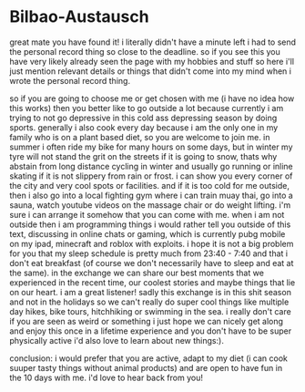 # Bilbao-Austausch

great mate you have found it! i literally didn't have a minute left i had to send the personal record thing so close to the deadline. so if you see this you have very likely already seen the page with my hobbies and stuff so here i'll just mention relevant details or things that didn't come into my mind when i wrote the personal record thing. 

so if you are going to choose me or get chosen with me (i have no idea how this works) then you better like to go outside a lot because currently i am trying to not go depressive in this cold ass depressing season by doing sports. generally i also cook every day because i am the only one in my family who is on a plant based diet, so you are welcome to join me. in summer i often ride my bike for many hours on some days, but in winter my tyre will not stand the grit on the streets if it is going to snow, thats why abstain from long distance cycling in winter and usually go running or inline skating if it is not slippery from rain or frost. i can show you every corner of the city and very cool spots or facilities. and if it is too cold for me outside, then i also go into a local fighting gym where i can train muay thai, go into a sauna, watch youtube videos on the massage chair or do weight lifting. i'm sure i can arrange it somehow that you can come with me. when i am not outside then i am programming things i would rather tell you outside of this text, discussing in online chats or gaming, which is currently pubg mobile on my ipad, minecraft and roblox with exploits. i hope it is not a big problem for you that my sleep schedule is pretty much from 23:40 - 7:40 and that i don't eat breakfast (of course we don't necessarily have to sleep and eat at the same). in the exchange we can share our best moments that we experienced in the recent time, our coolest stories and maybe things that lie on our heart. i am a great listener! sadly this exchange is in this shit season and not in the holidays so we can't really do super cool things like multiple day hikes, bike tours, hitchhiking or swimming in the sea. i really don't care if you are seen as weird or something i just hope we can nicely get along and enjoy this once in a lifetime experience and you don't have to be super physically active i'd also love to learn about new things:).

conclusion: i would prefer that you are active, adapt to my diet (i can cook suuper tasty things without animal products) and are open to have fun in the 10 days with me. i'd love to hear back from you!
